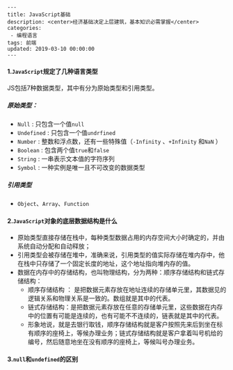 ```
---
title: JavaScript基础
description: <center>经济基础决定上层建筑，基本知识必需掌握</center>
categories:
 - 编程语言
tags: 前端
updated: 2019-03-10 00:00:00
---
```

#### 1.`JavaScript`规定了几种语言类型

JS包括7种数据类型，其中有分为原始类型和引用类型。

##### 原始类型：

- `Null` : 只包含一个值`null`
- `Undefined` : 只包含一个值`undrfined`
- `Number` : 整数和浮点数，还有一些特殊值（`-Infinity` 、`+Infinity` 和`NaN` ）
- `Boolean` : 包含两个值`true`和`false`
- `String` : 一串表示文本值的字符序列
- `Symbol` : 一种实例是唯一且不可改变的数据类型 

##### 引用类型

- `Object`、`Array`、`Function`

#### 2.`JavaScript`对象的底层数据结构是什么

- 原始类型直接存储在栈中，每种类型数据占用的内存空间大小时确定的，并由系统自动分配和自动释放；
- 引用类型会被存储在堆中，准确来说，引用类型的值实际存储在堆内存中，他在栈中只存储了一个固定长度的地址，这个地址指向堆内存的值。
- 数据在内存中的存储结构，也叫物理结构，分为两种：顺序存储结构和链式存储结构：
  - 顺序存储结构 ： 是把数据元素存放在地址连续的存储单元里，其数据见的逻辑关系和物理关系是一致的。数组就是其中的代表。
  - 链式存储结构：是把数据元素存放在任意的存储单元里，这些数据在内存中的位置有可能是连续的，也有可能不不连续的，链表就是其中的代表。
  - 形象地说，就是去银行取钱，顺序存储结构就是客户按照先来后到坐在标有顺序的座椅上，等候办理业务；链式存储结构就是客户拿着叫号机给的编号，然后随意地坐在没有顺序的座椅上，等候叫号办理业务。

#### 3.`null`和`undefined`的区别